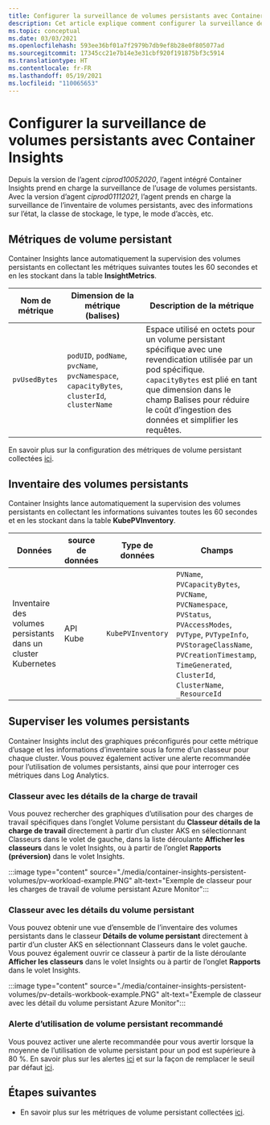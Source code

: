 ```yaml
---
title: Configurer la surveillance de volumes persistants avec Container Insights | Microsoft Docs
description: Cet article explique comment configurer la surveillance de clusters Kubernetes constitués de volumes persistants à l’aide de Container Insights.
ms.topic: conceptual
ms.date: 03/03/2021
ms.openlocfilehash: 593ee36bf01a7f2979b7db9ef8b28e0f805077ad
ms.sourcegitcommit: 17345cc21e7b14e3e31cbf920f191875bf3c5914
ms.translationtype: HT
ms.contentlocale: fr-FR
ms.lasthandoff: 05/19/2021
ms.locfileid: "110065653"
---
```

# <a name="configure-pv-monitoring-with-container-insights"></a>Configurer la surveillance de volumes persistants avec Container Insights

Depuis la version de l’agent *ciprod10052020*, l’agent intégré Container Insights prend en charge la surveillance de l’usage de volumes persistants. Avec la version d’agent *ciprod01112021*, l’agent prends en charge la surveillance de l’inventaire de volumes persistants, avec des informations sur l’état, la classe de stockage, le type, le mode d’accès, etc.
## <a name="pv-metrics"></a>Métriques de volume persistant

Container Insights lance automatiquement la supervision des volumes persistants en collectant les métriques suivantes toutes les 60 secondes et en les stockant dans la table **InsightMetrics**.

| Nom de métrique | Dimension de la métrique (balises) | Description de la métrique |
|-----|-----------|----------|
| `pvUsedBytes`| `podUID`, `podName`, `pvcName`, `pvcNamespace`, `capacityBytes`, `clusterId`, `clusterName`| Espace utilisé en octets pour un volume persistant spécifique avec une revendication utilisée par un pod spécifique. `capacityBytes` est plié en tant que dimension dans le champ Balises pour réduire le coût d’ingestion des données et simplifier les requêtes.|

En savoir plus sur la configuration des métriques de volume persistant collectées [ici](./container-insights-agent-config.md).

## <a name="pv-inventory"></a>Inventaire des volumes persistants

Container Insights lance automatiquement la supervision des volumes persistants en collectant les informations suivantes toutes les 60 secondes et en les stockant dans la table **KubePVInventory**.

|Données |source de données| Type de données| Champs|
|-----|-----------|----------|-------|
|Inventaire des volumes persistants dans un cluster Kubernetes |API Kube |`KubePVInventory` |    `PVName`, `PVCapacityBytes`, `PVCName`, `PVCNamespace`, `PVStatus`, `PVAccessModes`, `PVType`, `PVTypeInfo`, `PVStorageClassName`, `PVCreationTimestamp`, `TimeGenerated`, `ClusterId`, `ClusterName`, `_ResourceId` |

## <a name="monitor-persistent-volumes"></a>Superviser les volumes persistants

Container Insights inclut des graphiques préconfigurés pour cette métrique d’usage et les informations d’inventaire sous la forme d’un classeur pour chaque cluster. Vous pouvez également activer une alerte recommandée pour l’utilisation de volumes persistants, ainsi que pour interroger ces métriques dans Log Analytics.  

### <a name="workload-details-workbook"></a>Classeur avec les détails de la charge de travail

Vous pouvez rechercher des graphiques d’utilisation pour des charges de travail spécifiques dans l’onglet Volume persistant du **Classeur détails de la charge de travail** directement à partir d’un cluster AKS en sélectionnant Classeurs dans le volet de gauche, dans la liste déroulante **Afficher les classeurs** dans le volet Insights, ou à partir de l’onglet **Rapports (préversion)** dans le volet Insights.


:::image type="content" source="./media/container-insights-persistent-volumes/pv-workload-example.PNG" alt-text="Exemple de classeur pour les charges de travail de volume persistant Azure Monitor":::

### <a name="persistent-volume-details-workbook"></a>Classeur avec les détails du volume persistant

Vous pouvez obtenir une vue d’ensemble de l’inventaire des volumes persistants dans le classeur **Détails de volume persistant** directement à partir d’un cluster AKS en sélectionnant Classeurs dans le volet gauche. Vous pouvez également ouvrir ce classeur à partir de la liste déroulante **Afficher les classeurs** dans le volet Insights ou à partir de l’onglet **Rapports** dans le volet Insights.


:::image type="content" source="./media/container-insights-persistent-volumes/pv-details-workbook-example.PNG" alt-text="Exemple de classeur avec les détail du volume persistant Azure Monitor":::

### <a name="persistent-volume-usage-recommended-alert"></a>Alerte d’utilisation de volume persistant recommandé
Vous pouvez activer une alerte recommandée pour vous avertir lorsque la moyenne de l’utilisation de volume persistant pour un pod est supérieure à 80 %. En savoir plus sur les alertes [ici](./container-insights-metric-alerts.md) et sur la façon de remplacer le seuil par défaut [ici](./container-insights-metric-alerts.md#configure-alertable-metrics-in-configmaps).
## <a name="next-steps"></a>Étapes suivantes

- En savoir plus sur les métriques de volume persistant collectées [ici](./container-insights-agent-config.md).